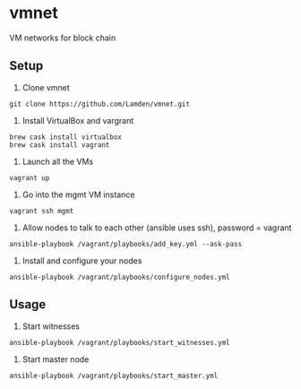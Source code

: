 # vmnet
VM networks for block chain

## Setup

1. Clone vmnet
```
git clone https://github.com/Lamden/vmnet.git
```

1. Install VirtualBox and vargrant
```
brew cask install virtualbox
brew cask install vagrant
```

1. Launch all the VMs
```
vagrant up
```

1. Go into the mgmt VM instance
```
vagrant ssh mgmt
```

1. Allow nodes to talk to each other (ansible uses ssh), password = vagrant
```
ansible-playbook /vagrant/playbooks/add_key.yml --ask-pass
```

1. Install and configure your nodes
```
ansible-playbook /vagrant/playbooks/configure_nodes.yml
```

## Usage

1. Start witnesses
```
ansible-playbook /vagrant/playbooks/start_witnesses.yml
```

1. Start master node
```
ansible-playbook /vagrant/playbooks/start_master.yml
```
